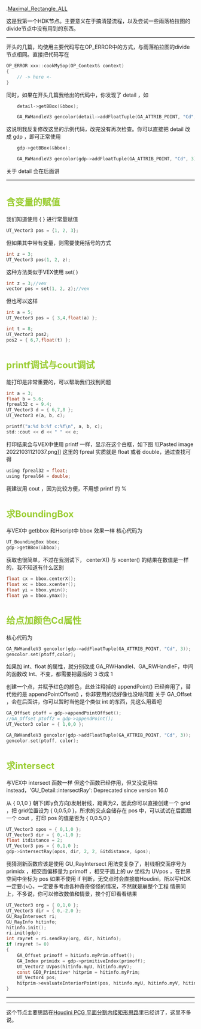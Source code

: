 .[Maximal_Rectangle_ALL](https://www.bilibili.com/video/BV1WY4y1Y7DG)

这是我第一个HDK节点。主要意义在于搞清楚流程，以及尝试一些雨落柏拉图的divide节点中没有用到的东西。

---

开头的几篇，均使用主要代码写在OP_ERROR中的方式，与雨落柏拉图的divide节点相同。直接把代码写在
```c
OP_ERROR xxx::cookMySop(OP_Context& context)
{
	// -> here <-
}
```
同时，如果在开头几篇我给出的代码中，你发现了 detail ，如
```c
	detail->getBBox(&bbox);

	GA_RWHandleV3 gencolor(detail->addFloatTuple(GA_ATTRIB_POINT, "Cd", 3));
```
这说明我反复修改这里的示例代码，改完没有再次检查。你可以直接把 detail 改成 gdp ，即可正常使用
```c
	gdp->getBBox(&bbox);

	GA_RWHandleV3 gencolor(gdp->addFloatTuple(GA_ATTRIB_POINT, "Cd", 3));
```
关于 detail 会在后面讲

---

# <font size=5 color = YellowGreen>含变量的赋值</font>

我们知道使用 { } 进行常量赋值
```c
UT_Vector3 pos = {1, 2, 3};
```
但如果其中带有变量，则需要使用括号的方式
```c
int z = 3;
UT_Vector3 pos(1, 2, z);
```
这种方法类似于VEX使用 set( )
```c
int z = 3;//vex
vector pos = set(1, 2, z);//vex
```
但也可以这样
```c
int a = 5;
UT_Vector3 pos = { 3,4,float(a) };

int t = 8;
UT_Vector3 pos2;
pos2 = { 6,7,float(t) };
```

# <font size=5 color = YellowGreen>printf调试与cout调试</font>
能打印是非常重要的，可以帮助我们找到问题
```c
int a = 3;
float b = 5.6;
fpreal32 c = 9.4;
UT_Vector3 d = { 6,7,8 };
UT_Vector3 e(a, b, c);

printf("a:%d b:%f c:%f\n", a, b, c);
std::cout << d << " " << e;
```
打印结果会与VEX中使用 printf 一样，显示在这个白框，如下图
![[Pasted image 20221031121037.png]]
这里的 fpreal 实质就是 float 或者 double，通过查找可得
```c
using fpreal32 = float;
using fpreal64 = double;
```
我建议用 cout ，因为比较方便，不用想 printf 的 %

# <font size=5 color = YellowGreen>求BoundingBox</font>
与VEX中 getbbox 和Hscript中 bbox 效果一样
核心代码为
```c
UT_BoundingBox bbox;
gdp->getBBox(&bbox);
```
获取也很简单，不过在我测试下， centerX() 与 xcenter() 的结果在数值是一样的，我不知道有什么区别
```c
float cx = bbox.centerX();
float xc = bbox.xcenter();
float yi = bbox.ymin();
float ya = bbox.ymax();
```

# <font size=5 color = YellowGreen>给点加颜色Cd属性</font>
核心代码为
```c
GA_RWHandleV3 gencolor(gdp->addFloatTuple(GA_ATTRIB_POINT, "Cd", 3));
gencolor.set(ptoff,color);
```

如果加 int、float 的属性，就分别改成 GA_RWHandleI、GA_RWHandleF，中间的函数改 Int、不变，都需要把最后的 3 改成 1

创建一个点，并赋予红色的颜色，此处注释掉的 appendPoint() 已经弃用了，替代他的是 appendPointOffset() ，你非要用的话好像也没啥问题
关于 GA_Offset ，会在后面讲，你可以暂时当他是个类似 int 的东西，先这么用着吧
```c
GA_Offset ptoff = gdp->appendPointOffset();
//GA_Offset ptoff2 = gdp->appendPoint();
UT_Vector3 color = { 1,0,0 };

GA_RWHandleV3 gencolor(gdp->addFloatTuple(GA_ATTRIB_POINT, "Cd", 3));
gencolor.set(ptoff, color);
```

# <font size=5 color = YellowGreen>求intersect</font>
与VEX中 intersect 函数一样
但这个函数已经停用，但又没说用啥instead，'GU_Detail::intersectRay': Deprecated since version 16.0

从 { 0,1,0 } 朝下(即y负方向)发射射线，距离为2，因此你可以直接创建一个 grid ，把 grid位置设为 { 0,0.5,0 }，所求的交点会储存在 pos 中，可以试试在后面跟一个 cout ，打印 pos 的值是否为 { 0,0.5,0 }
```c
UT_Vector3 opos = { 0,1,0 };
UT_Vector3 dir = { 0,-1,0 };
float itdistance = 2;
UT_Vector3 pos = { 0,1,0 };
gdp->intersectRay(opos, dir, 2, 2, &itdistance, &pos);
```

我猜测新函数应该是使用 GU_RayIntersect
用法变复杂了，射线相交面序号为 primidx ，相交面偏移量为 primoff ，相交于面上的 uv 坐标为 UVpos  ，在世界空间中坐标为 pos
如果不使用 if 判断，无交点时会直接崩Houdini，所以写HDK一定要小心，一定要多考虑各种奇奇怪怪的情况，不然就是崩整个工程
情景同上，不多说，你可以修改数值和情景，挨个打印看看结果
```c
UT_Vector3 org = { 0,1,0 };
UT_Vector3 dir = { 0,-2,0 };
GU_RayIntersect ri;
GU_RayInfo hitinfo;
hitinfo.init();
ri.init(gdp);
int rayret = ri.sendRay(org, dir, hitinfo);
if (rayret != 0)
{
	GA_Offset primoff = hitinfo.myPrim.offset();
	GA_Index primidx = gdp->primitiveIndex(primoff);
	UT_Vector2 UVpos(hitinfo.myU, hitinfo.myV);
	const GEO_Primitive* hitprim = hitinfo.myPrim;
	UT_Vector4 pos;
	hitprim->evaluateInteriorPoint(pos, hitinfo.myU, hitinfo.myV, hitinfo.myW);
}
```

---
---
这个节点主要思路在[Houdini PCG 平面分割内接矩形思路](https://www.bilibili.com/video/BV1UQ4y1m7z5)里已经讲了，这里不多说。